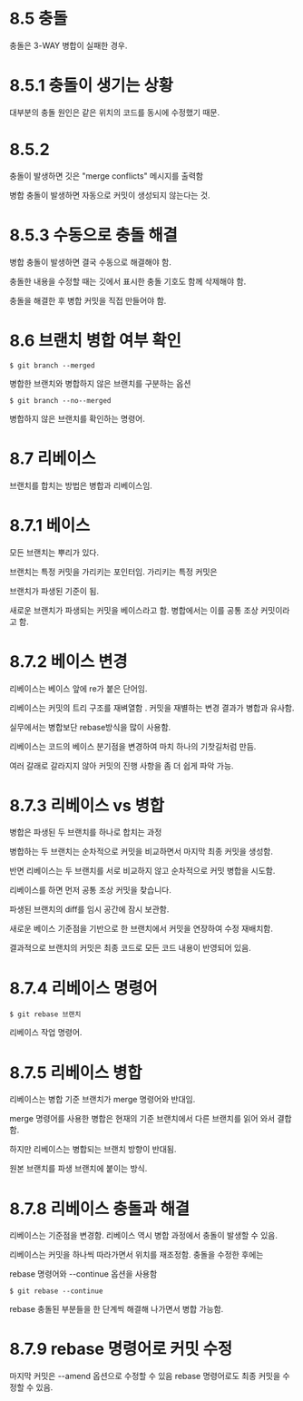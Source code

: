 # 8.5 충돌

충돌은 3-WAY 병합이 실패한 경우.

# 8.5.1 충돌이 생기는 상황

대부분의 충돌 원인은 같은 위치의 코드를 동시에 수정했기 때문.

# 8.5.2

충돌이 발생하면 깃은 "merge conflicts" 메시지를 출력함

병합 충돌이 발생하면 자동으로 커밋이 생성되지 않는다는 것.

# 8.5.3 수동으로 충돌 해결

병합 충돌이 발생하면 결국 수동으로 해결해야 함.

충돌한 내용을 수정할 때는 깃에서 표시한 충돌 기호도 함께 삭제해야 함.

충돌을 해결한 후 병합 커밋을 직접 만들어야 함.

# 8.6 브랜치 병합 여부 확인

```
$ git branch --merged
```

병합한 브랜치와 병합하지 않은 브랜치를 구분하는 옵션

```
$ git branch --no--merged
```

병합하지 않은 브랜치를 확인하는 명령어.

# 8.7 리베이스

브랜치를 합치는 방법은 병합과 리베이스임.

# 8.7.1 베이스

모든 브랜치는 뿌리가 있다.

브랜치는 특정 커밋을 가리키는 포인터임. 가리키는 특정 커밋은

브랜치가 파생된 기준이 됨.

새로운 브랜치가 파생되는 커밋을 베이스라고 함. 병합에서는 이를 공통 조상 커밋이라고 함.

# 8.7.2 베이스 변경

리베이스는 베이스 앞에 re가 붙은 단어임.

리베이스는 커밋의 트리 구조를 재벼열함 . 커밋을 재별하는 변경 결과가 병합과 유사함.

실무에서는 병합보단 rebase방식을 많이 사용함.

리베이스는 코드의 베이스 분기점을 변경하여 마치 하나의 기찻길처럼 만듬.

여러 갈래로 갈라지지 않아 커밋의 진행 사항을 좀 더 쉽게 파악 가능.

# 8.7.3 리베이스 vs 병합

병합은 파생된 두 브랜치를 하나로 합치는 과정

병합하는 두 브랜치는 순차적으로 커밋을 비교하면서 마지막 최종 커밋을 생성함.

반면 리베이스는 두 브랜치를 서로 비교하지 않고 순차적으로 커밋 병합을 시도함.

리베이스를 하면 먼저 공통 조상 커밋을 찾습니다.

파생된 브랜치의 diff를 임시 공간에 잠시 보관함.

새로운 베이스 기준점을 기반으로 한 브랜치에서 커밋을 연장하여 수정 재배치함.

결과적으로 브랜치의 커밋은 최종 코드로 모든 코드 내용이 반영되어 있음.

# 8.7.4 리베이스 명령어

```
$ git rebase 브랜치
```

리베이스 작업 명령어.

# 8.7.5 리베이스 병합

리베이스는 병합 기준 브랜치가 merge 명령어와 반대임.

merge 명령어를 사용한 병합은 현재의 기준 브랜치에서 다른 브랜치를 읽어 와서 결합함.

하지만 리베이스는 병합되는 브랜치 방향이 반대됨.

원본 브랜치를 파생 브랜치에 붙이는 방식.

# 8.7.8 리베이스 충돌과 해결

리베이스는 기준점을 변경함. 리베이스 역시 병합 과정에서 충돌이 발생할 수 있음.

리베이스는 커밋을 하나씩 따라가면서 위치를 재조정함. 충돌을 수정한 후에는

rebase 명령어와 --continue 옵션을 사용함

```
$ git rebase --continue
```
rebase  충돌된 부분들을 한 단계씩 해결해 나가면서 병합 가능함.

# 8.7.9 rebase 명령어로 커밋 수정

마지막 커밋은 --amend 옵션으로 수정할 수 있음 rebase 명령어로도 최종 커밋을 수정할 수 있음.
